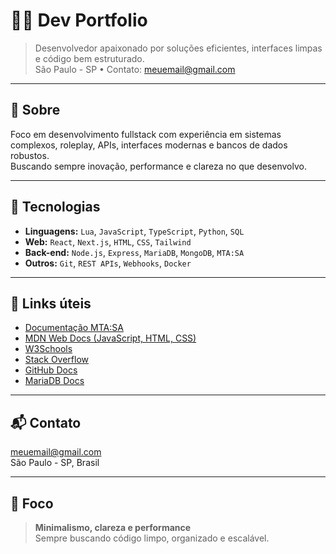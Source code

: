# 👨‍💻 Dev Portfolio

> Desenvolvedor apaixonado por soluções eficientes, interfaces limpas e código bem estruturado.  
> São Paulo - SP • Contato: [meuemail@gmail.com](mailto:meuemail@gmail.com)

---

## 💼 Sobre

Foco em desenvolvimento fullstack com experiência em sistemas complexos, roleplay, APIs, interfaces modernas e bancos de dados robustos.  
Buscando sempre inovação, performance e clareza no que desenvolvo.

---

## 🚀 Tecnologias

- **Linguagens:** `Lua`, `JavaScript`, `TypeScript`, `Python`, `SQL`
- **Web:** `React`, `Next.js`, `HTML`, `CSS`, `Tailwind`
- **Back-end:** `Node.js`, `Express`, `MariaDB`, `MongoDB`, `MTA:SA`
- **Outros:** `Git`, `REST APIs`, `Webhooks`, `Docker`

---

## 🔗 Links úteis

- [Documentação MTA:SA](https://wiki.multitheftauto.com/wiki/Main_Page)
- [MDN Web Docs (JavaScript, HTML, CSS)](https://developer.mozilla.org/)
- [W3Schools](https://www.w3schools.com/)
- [Stack Overflow](https://stackoverflow.com/)
- [GitHub Docs](https://docs.github.com/)
- [MariaDB Docs](https://mariadb.com/kb/en/documentation/)

---

## 📬 Contato

[meuemail@gmail.com](mailto:meuemail@gmail.com)  
São Paulo - SP, Brasil

---

## 🧠 Foco

> **Minimalismo, clareza e performance**  
> Sempre buscando código limpo, organizado e escalável.
